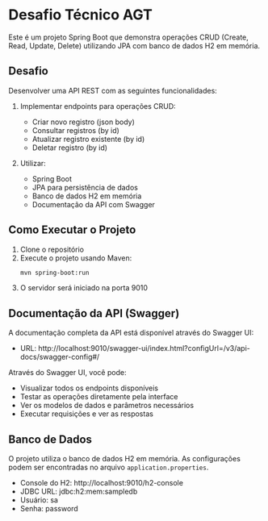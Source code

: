 # Desafio Técnico AGT

Este é um projeto Spring Boot que demonstra operações CRUD (Create, Read, Update, Delete) utilizando JPA com banco de dados H2 em memória.

## Desafio

Desenvolver uma API REST com as seguintes funcionalidades:

1. Implementar endpoints para operações CRUD:
   - Criar novo registro (json body)
   - Consultar registros (by id)
   - Atualizar registro existente (by id)
   - Deletar registro (by id)

2. Utilizar:
   - Spring Boot
   - JPA para persistência de dados
   - Banco de dados H2 em memória
   - Documentação da API com Swagger

## Como Executar o Projeto

1. Clone o repositório
2. Execute o projeto usando Maven:
   ```bash
   mvn spring-boot:run
   ```
3. O servidor será iniciado na porta 9010

## Documentação da API (Swagger)

A documentação completa da API está disponível através do Swagger UI:

- URL: http://localhost:9010/swagger-ui/index.html?configUrl=/v3/api-docs/swagger-config#/

Através do Swagger UI, você pode:
- Visualizar todos os endpoints disponíveis
- Testar as operações diretamente pela interface
- Ver os modelos de dados e parâmetros necessários
- Executar requisições e ver as respostas

## Banco de Dados

O projeto utiliza o banco de dados H2 em memória. As configurações podem ser encontradas no arquivo `application.properties`.

- Console do H2: http://localhost:9010/h2-console
- JDBC URL: jdbc:h2:mem:sampledb
- Usuário: sa
- Senha: password
